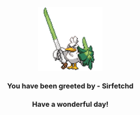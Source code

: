 <p align="center">
    <img src="https://raw.githubusercontent.com/PokeAPI/sprites/master/sprites/pokemon/865.png" width="150" height="150">
</p>
<h3 align="center">You have been greeted by - <b>Sirfetchd</b></h3>
<h3 align="center">Have a wonderful day!</h3>
